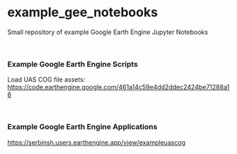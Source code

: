 # example_gee_notebooks
Small repository of example Google Earth Engine Jupyter Notebooks

<br>

### Example Google Earth Engine Scripts
Load UAS COG file assets: https://code.earthengine.google.com/461a14c59e4dd2ddec2424be71288a16

<br>

### Example Google Earth Engine Applications
https://serbinsh.users.earthengine.app/view/exampleuascog
